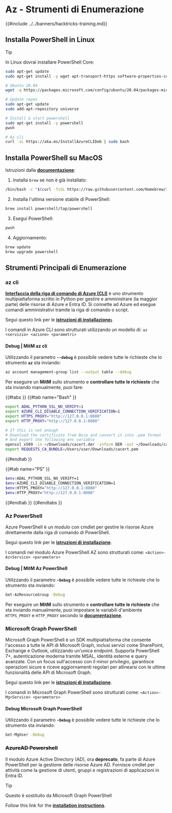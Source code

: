 # Az - Strumenti di Enumerazione

{{#include ../../banners/hacktricks-training.md}}

## Installa PowerShell in Linux

> [!TIP]
> In Linux dovrai installare PowerShell Core:
```bash
sudo apt-get update
sudo apt-get install -y wget apt-transport-https software-properties-common

# Ubuntu 20.04
wget -q https://packages.microsoft.com/config/ubuntu/20.04/packages-microsoft-prod.deb

# Update repos
sudo apt-get update
sudo add-apt-repository universe

# Install & start powershell
sudo apt-get install -y powershell
pwsh

# Az cli
curl -sL https://aka.ms/InstallAzureCLIDeb | sudo bash
```
## Installa PowerShell su MacOS

Istruzioni dalla [**documentazione**](https://learn.microsoft.com/en-us/powershell/scripting/install/installing-powershell-on-macos?view=powershell-7.4):

1. Installa `brew` se non è già installato:
```bash
/bin/bash -c "$(curl -fsSL https://raw.githubusercontent.com/Homebrew/install/HEAD/install.sh)"
```
2. Installa l'ultima versione stabile di PowerShell:
```sh
brew install powershell/tap/powershell
```
3. Esegui PowerShell:
```sh
pwsh
```
4. Aggiornamento:
```sh
brew update
brew upgrade powershell
```
## Strumenti Principali di Enumerazione

### az cli

[**Interfaccia della riga di comando di Azure (CLI)**](https://learn.microsoft.com/en-us/cli/azure/install-azure-cli) è uno strumento multipiattaforma scritto in Python per gestire e amministrare (la maggior parte) delle risorse di Azure e Entra ID. Si connette ad Azure ed esegue comandi amministrativi tramite la riga di comando o script.

Segui questo link per le [**istruzioni di installazione¡**](https://learn.microsoft.com/en-us/cli/azure/install-azure-cli#install).

I comandi in Azure CLI sono strutturati utilizzando un modello di: `az <servizio> <azione> <parametri>`

#### Debug | MitM az cli

Utilizzando il parametro **`--debug`** è possibile vedere tutte le richieste che lo strumento **`az`** sta inviando:
```bash
az account management-group list --output table --debug
```
Per eseguire un **MitM** sullo strumento e **controllare tutte le richieste** che sta inviando manualmente, puoi fare:

{{#tabs }}
{{#tab name="Bash" }}
```bash
export ADAL_PYTHON_SSL_NO_VERIFY=1
export AZURE_CLI_DISABLE_CONNECTION_VERIFICATION=1
export HTTPS_PROXY="http://127.0.0.1:8080"
export HTTP_PROXY="http://127.0.0.1:8080"

# If this is not enough
# Download the certificate from Burp and convert it into .pem format
# And export the following env variable
openssl x509 -in ~/Downloads/cacert.der -inform DER -out ~/Downloads/cacert.pem -outform PEM
export REQUESTS_CA_BUNDLE=/Users/user/Downloads/cacert.pem
```
{{#endtab }}

{{#tab name="PS" }}
```bash
$env:ADAL_PYTHON_SSL_NO_VERIFY=1
$env:AZURE_CLI_DISABLE_CONNECTION_VERIFICATION=1
$env:HTTPS_PROXY="http://127.0.0.1:8080"
$env:HTTP_PROXY="http://127.0.0.1:8080"
```
{{#endtab }}
{{#endtabs }}

### Az PowerShell

Azure PowerShell è un modulo con cmdlet per gestire le risorse Azure direttamente dalla riga di comando di PowerShell.

Segui questo link per le [**istruzioni di installazione**](https://learn.microsoft.com/en-us/powershell/azure/install-azure-powershell).

I comandi nel modulo Azure PowerShell AZ sono strutturati come: `<Action>-Az<Service> <parameters>`

#### Debug | MitM Az PowerShell

Utilizzando il parametro **`-Debug`** è possibile vedere tutte le richieste che lo strumento sta inviando:
```bash
Get-AzResourceGroup -Debug
```
Per eseguire un **MitM** sullo strumento e **controllare tutte le richieste** che sta inviando manualmente, puoi impostare le variabili d'ambiente `HTTPS_PROXY` e `HTTP_PROXY` secondo la [**documentazione**](https://learn.microsoft.com/en-us/powershell/azure/az-powershell-proxy).

### Microsoft Graph PowerShell

Microsoft Graph PowerShell è un SDK multipiattaforma che consente l'accesso a tutte le API di Microsoft Graph, inclusi servizi come SharePoint, Exchange e Outlook, utilizzando un'unica endpoint. Supporta PowerShell 7+, autenticazione moderna tramite MSAL, identità esterne e query avanzate. Con un focus sull'accesso con il minor privilegio, garantisce operazioni sicure e riceve aggiornamenti regolari per allinearsi con le ultime funzionalità delle API di Microsoft Graph.

Segui questo link per le [**istruzioni di installazione**](https://learn.microsoft.com/en-us/powershell/microsoftgraph/installation).

I comandi in Microsoft Graph PowerShell sono strutturati come: `<Action>-Mg<Service> <parameters>`

#### Debug Microsoft Graph PowerShell

Utilizzando il parametro **`-Debug`** è possibile vedere tutte le richieste che lo strumento sta inviando:
```bash
Get-MgUser -Debug
```
### ~~**AzureAD Powershell**~~

Il modulo Azure Active Directory (AD), ora **deprecato**, fa parte di Azure PowerShell per la gestione delle risorse Azure AD. Fornisce cmdlet per attività come la gestione di utenti, gruppi e registrazioni di applicazioni in Entra ID.

> [!TIP]
> Questo è sostituito da Microsoft Graph PowerShell

Follow this link for the [**installation instructions**](https://www.powershellgallery.com/packages/AzureAD).
